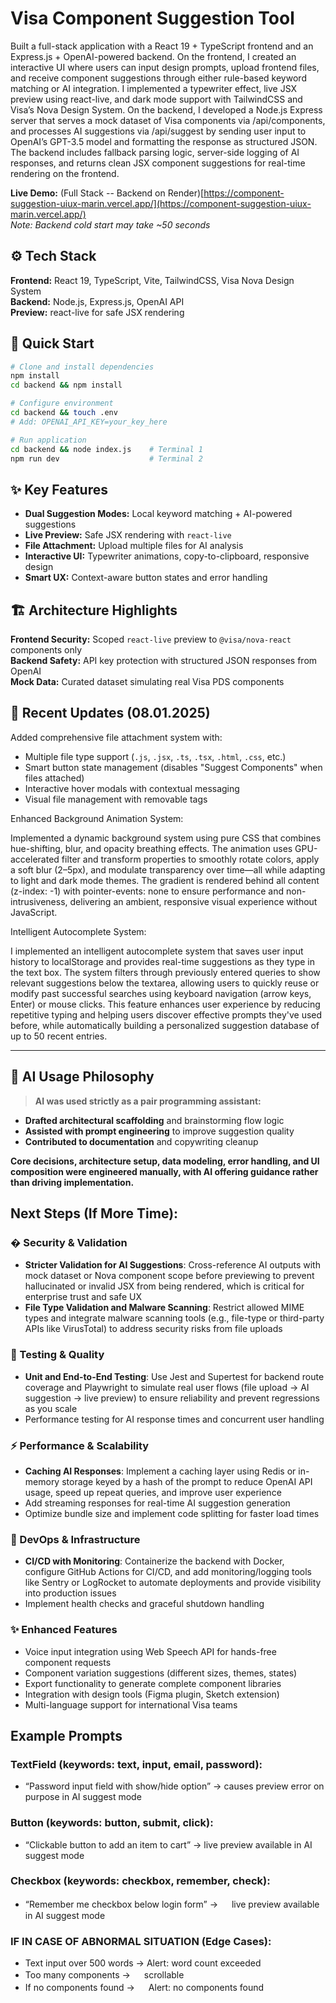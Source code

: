 # Visa Component Suggestion Tool

Built a full-stack application with a React 19 + TypeScript frontend and an Express.js + OpenAI-powered backend. On the frontend, I created an interactive UI where users can input design prompts, upload frontend files, and receive component suggestions through either rule-based keyword matching or AI integration. I implemented a typewriter effect, live JSX preview using react-live, and dark mode support with TailwindCSS and Visa’s Nova Design System. On the backend, I developed a Node.js Express server that serves a mock dataset of Visa components via /api/components, and processes AI suggestions via /api/suggest by sending user input to OpenAI’s GPT-3.5 model and formatting the response as structured JSON. The backend includes fallback parsing logic, server-side logging of AI responses, and returns clean JSX component suggestions for real-time rendering on the frontend.

**Live Demo:** (Full Stack -- Backend on Render)[https://component-suggestion-uiux-marin.vercel.app/](https://component-suggestion-uiux-marin.vercel.app/)  
_Note: Backend cold start may take ~50 seconds_

## ⚙️ Tech Stack

**Frontend:** React 19, TypeScript, Vite, TailwindCSS, Visa Nova Design System  
**Backend:** Node.js, Express.js, OpenAI API  
**Preview:** react-live for safe JSX rendering

## 🚀 Quick Start

```bash
# Clone and install dependencies
npm install
cd backend && npm install

# Configure environment
cd backend && touch .env
# Add: OPENAI_API_KEY=your_key_here

# Run application
cd backend && node index.js    # Terminal 1
npm run dev                    # Terminal 2
```

## ✨ Key Features

- **Dual Suggestion Modes:** Local keyword matching + AI-powered suggestions
- **Live Preview:** Safe JSX rendering with `react-live`
- **File Attachment:** Upload multiple files for AI analysis
- **Interactive UI:** Typewriter animations, copy-to-clipboard, responsive design
- **Smart UX:** Context-aware button states and error handling

## 🏗️ Architecture Highlights

**Frontend Security:** Scoped `react-live` preview to `@visa/nova-react` components only  
**Backend Safety:** API key protection with structured JSON responses from OpenAI  
**Mock Data:** Curated dataset simulating real Visa PDS components

## 📎 Recent Updates (08.01.2025)

Added comprehensive file attachment system with:

- Multiple file type support (`.js`, `.jsx`, `.ts`, `.tsx`, `.html`, `.css`, etc.)
- Smart button state management (disables "Suggest Components" when files attached)
- Interactive hover modals with contextual messaging
- Visual file management with removable tags

Enhanced Background Animation System:

Implemented a dynamic background system using pure CSS that combines hue-shifting, blur, and opacity breathing effects. The animation uses GPU-accelerated filter and transform properties to smoothly rotate colors, apply a soft blur (2–5px), and modulate transparency over time—all while adapting to light and dark mode themes. The gradient is rendered behind all content (z-index: -1) with pointer-events: none to ensure performance and non-intrusiveness, delivering an ambient, responsive visual experience without JavaScript.

Intelligent Autocomplete System: 

I implemented an intelligent autocomplete system that saves user input history to localStorage and provides real-time suggestions as they type in the text box. The system filters through previously entered queries to show relevant suggestions below the textarea, allowing users to quickly reuse or modify past successful searches using keyboard navigation (arrow keys, Enter) or mouse clicks. This feature enhances user experience by reducing repetitive typing and helping users discover effective prompts they've used before, while automatically building a personalized suggestion database of up to 50 recent entries.

---

## 🤖 AI Usage Philosophy

> **AI was used strictly as a pair programming assistant:**

- **Drafted architectural scaffolding** and brainstorming flow logic
- **Assisted with prompt engineering** to improve suggestion quality
- **Contributed to documentation** and copywriting cleanup

**Core decisions, architecture setup, data modeling, error handling, and UI composition were engineered manually, with AI offering guidance rather than driving implementation.**

## Next Steps (If More Time):

### � Security & Validation

- **Stricter Validation for AI Suggestions**: Cross-reference AI outputs with mock dataset or Nova component scope before previewing to prevent hallucinated or invalid JSX from being rendered, which is critical for enterprise trust and safe UX
- **File Type Validation and Malware Scanning**: Restrict allowed MIME types and integrate malware scanning tools (e.g., file-type or third-party APIs like VirusTotal) to address security risks from file uploads

### 🧪 Testing & Quality

- **Unit and End-to-End Testing**: Use Jest and Supertest for backend route coverage and Playwright to simulate real user flows (file upload → AI suggestion → live preview) to ensure reliability and prevent regressions as you scale
- Performance testing for AI response times and concurrent user handling

### ⚡ Performance & Scalability

- **Caching AI Responses**: Implement a caching layer using Redis or in-memory storage keyed by a hash of the prompt to reduce OpenAI API usage, speed up repeat queries, and improve user experience
- Add streaming responses for real-time AI suggestion generation
- Optimize bundle size and implement code splitting for faster load times

### 🚀 DevOps & Infrastructure

- **CI/CD with Monitoring**: Containerize the backend with Docker, configure GitHub Actions for CI/CD, and add monitoring/logging tools like Sentry or LogRocket to automate deployments and provide visibility into production issues
- Implement health checks and graceful shutdown handling

### ✨ Enhanced Features

- Voice input integration using Web Speech API for hands-free component requests
- Component variation suggestions (different sizes, themes, states)
- Export functionality to generate complete component libraries
- Integration with design tools (Figma plugin, Sketch extension)
- Multi-language support for international Visa teams

## Example Prompts

### TextField (keywords: text, input, email, password):

- “Password input field with show/hide option” → causes preview error on purpose in AI suggest mode

### Button (keywords: button, submit, click):

- “Clickable button to add an item to cart” → live preview available in AI suggest mode

### Checkbox (keywords: checkbox, remember, check):

- “Remember me checkbox below login form” → 　 live preview available in AI suggest mode

### IF IN CASE OF ABNORMAL SITUATION (Edge Cases):

- Text input over 500 words → Alert: word count exceeded
- Too many components → 　 scrollable
- If no components found → 　 Alert: no components found
